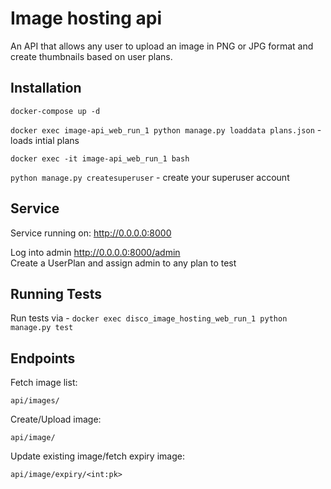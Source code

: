# Image hosting api
An API that allows any user to upload an image in PNG or JPG format and create thumbnails based on user plans.

## Installation

`docker-compose up -d`

`docker exec image-api_web_run_1 python manage.py loaddata plans.json` - loads intial plans

`docker exec -it image-api_web_run_1 bash`

`python manage.py createsuperuser` - create your superuser account

## Service
Service running on: http://0.0.0.0:8000

Log into admin http://0.0.0.0:8000/admin  
Create a UserPlan and assign admin to any plan to test

## Running Tests
Run tests via - `docker exec disco_image_hosting_web_run_1 python manage.py test`

## Endpoints
Fetch image list:

`api/images/` 

Create/Upload image:

`api/image/`

Update existing image/fetch expiry image:

`api/image/expiry/<int:pk>`

